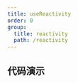 ```yaml
---
title: useReactivity
order: 0
group:
  title: reactivity
  path: /reactivity
---
```


## 代码演示

<code src="./demo/index.tsx" />
